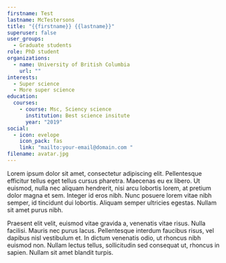 ```yaml
---
firstname: Test
lastname: McTestersons
title: "{{firstname}} {{lastname}}"
superuser: false
user_groups:
  - Graduate students
role: PhD student
organizations:
  - name: University of British Columbia
    url: ""
interests:
  - Super science
  - More super science
education:
  courses:
    - course: Msc, Sciency science
      institution: Best science insitute
      year: "2019"
social:
  - icon: evelope
    icon_pack: fas
    link: "mailto:your-email@domain.com "
filename: avatar.jpg
---
```

Lorem ipsum dolor sit amet, consectetur adipiscing elit. Pellentesque efficitur tellus eget tellus cursus pharetra. Maecenas eu ex libero. Ut euismod, nulla nec aliquam hendrerit, nisi arcu lobortis lorem, at pretium dolor magna et sem. Integer id eros nibh. Nunc posuere lorem vitae nibh semper, id tincidunt dui lobortis. Aliquam semper ultricies egestas. Nullam sit amet purus nibh.

Praesent elit velit, euismod vitae gravida a, venenatis vitae risus. Nulla facilisi. Mauris nec purus lacus. Pellentesque interdum faucibus risus, vel dapibus nisl vestibulum et. In dictum venenatis odio, ut rhoncus nibh euismod non. Nullam lectus tellus, sollicitudin sed consequat ut, rhoncus in sapien. Nullam sit amet blandit turpis.